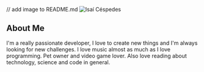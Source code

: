 // add image to README.md
![Isaí Céspedes]()

## About Me

I'm a really passionate developer, I love to create new things and I'm always looking for new challenges.
I love music almost as much as I love programming.
Pet owner and video game lover.
Also love reading about technology, science and code in general.

